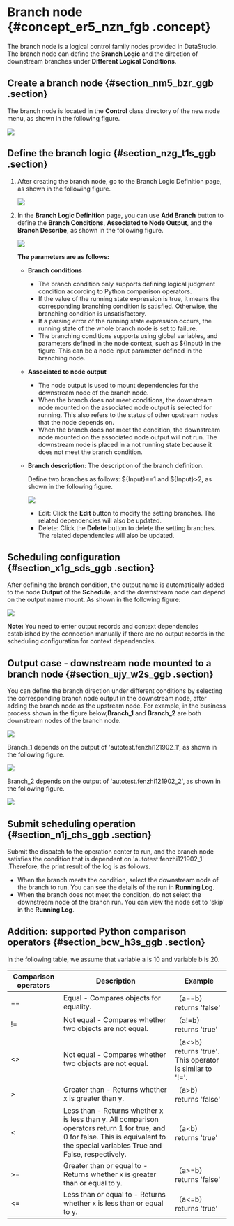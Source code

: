 # Branch node {#concept_er5_nzn_fgb .concept}

The branch node is a logical control family nodes provided in DataStudio. The branch node can define the **Branch Logic** and the direction of downstream branches under **Different Logical Conditions**.

## Create a branch node {#section_nm5_bzr_ggb .section}

The branch node is located in the **Control** class directory of the new node menu, as shown in the following figure.

![](http://static-aliyun-doc.oss-cn-hangzhou.aliyuncs.com/assets/img/82217/155253262035372_en-US.png)

## Define the branch logic {#section_nzg_t1s_ggb .section}

1.  After creating the branch node, go to the Branch Logic Definition page, as shown in the following figure.

    ![](http://static-aliyun-doc.oss-cn-hangzhou.aliyuncs.com/assets/img/82217/155253262035378_en-US.png)

2.  In the **Branch Logic Definition** page, you can use **Add Branch** button to define the **Branch Conditions**, **Associated to Node Output**, and the **Branch Describe**, as shown in the following figure.

    ![](http://static-aliyun-doc.oss-cn-hangzhou.aliyuncs.com/assets/img/82217/155253262035380_en-US.png)

    **The parameters are as follows:**

    -   **Branch conditions**
        -   The branch condition only supports defining logical judgment condition according to Python comparison operators.
        -   If the value of the running state expression is true, it means the corresponding branching condition is satisfied. Otherwise, the branching condition is unsatisfactory.
        -   If a parsing error of the running state expression occurs, the running state of the whole branch node is set to failure.
        -   The branching conditions supports using global variables, and parameters defined in the node context, such as $\{Input\} in the figure. This can be a node input parameter defined in the branching node.
    -   **Associated to node output**
        -   The node output is used to mount dependencies for the downstream node of the branch node.
        -   When the branch does not meet conditions, the downstream node mounted on the associated node output is selected for running. This also refers to the status of other upstream nodes that the node depends on.
        -   When the branch does not meet the condition, the downstream node mounted on the associated node output will not run. The downstream node is placed in a not running state because it does not meet the branch condition.
    -   **Branch description**: The description of the branch definition.

        Define two branches as follows: $\{Input\}==1 and $\{Input\}\>2, as shown in the following figure.

        ![](http://static-aliyun-doc.oss-cn-hangzhou.aliyuncs.com/assets/img/82217/155253262035388_en-US.png)

        -   Edit: Click the **Edit** button to modify the setting branches. The related dependencies will also be updated.
        -   Delete: Click the **Delete** button to delete the setting branches. The related dependencies will also be updated.

## Scheduling configuration {#section_x1g_sds_ggb .section}

After defining the branch condition, the output name is automatically added to the node **Output** of the **Schedule**, and the downstream node can depend on the output name mount. As shown in the following figure:

![](http://static-aliyun-doc.oss-cn-hangzhou.aliyuncs.com/assets/img/82217/155253262035389_en-US.png)

**Note:** You need to enter output records and context dependencies established by the connection manually if there are no output records in the scheduling configuration for context dependencies.

## Output case - downstream node mounted to a branch node {#section_ujy_w2s_ggb .section}

You can define the branch direction under different conditions by selecting the corresponding branch node output in the downstream node, after adding the branch node as the upstream node. For example, in the business process shown in the figure below,**Branch\_1** and **Branch\_2** are both downstream nodes of the branch node.

![](http://static-aliyun-doc.oss-cn-hangzhou.aliyuncs.com/assets/img/82217/155253262035394_en-US.png)

Branch\_1 depends on the output of 'autotest.fenzhi121902\_1', as shown in the following figure.

![](http://static-aliyun-doc.oss-cn-hangzhou.aliyuncs.com/assets/img/82217/155253262035396_en-US.png)

Branch\_2 depends on the output of 'autotest.fenzhi121902\_2', as shown in the following figure.

![](http://static-aliyun-doc.oss-cn-hangzhou.aliyuncs.com/assets/img/82217/155253262035399_en-US.png)

## Submit scheduling operation {#section_n1j_chs_ggb .section}

Submit the dispatch to the operation center to run, and the branch node satisfies the condition that is dependent on 'autotest.fenzhi121902\_1' .Therefore, the print result of the log is as follows.

-   When the branch meets the condition, select the downstream node of the branch to run. You can see the details of the run in **Running Log**.
-   When the branch does not meet the condition, do not select the downstream node of the branch run. You can view the node set to 'skip' in the **Running Log**.

## Addition: supported Python comparison operators {#section_bcw_h3s_ggb .section}

In the following table, we assume that variable a is 10 and variable b is 20.

|Comparison operators|Description|Example|
|--------------------|-----------|-------|
|==|Equal - Compares objects for equality.|（a==b）returns 'false'|
|!=|Not equal - Compares whether two objects are not equal.|（a!=b）returns 'true'|
|<\>|Not equal - Compares whether two objects are not equal.|（a<\>b）returns 'true'. This operator is similar to '!='.|
|\>|Greater than - Returns whether x is greater than y.|（a\>b）returns 'false'|
|<|Less than - Returns whether x is less than y. All comparison operators return 1 for true, and 0 for false. This is equivalent to the special variables True and False, respectively.|（a<b）returns 'true'|
|\>=|Greater than or equal to - Returns whether x is greater than or equal to y.|（a\>=b）returns 'false'|
|<=|Less than or equal to - Returns whether x is less than or equal to y.|（a<=b）returns 'true'|


